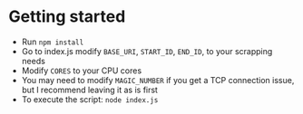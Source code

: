 # Getting started
- Run `npm install`
- Go to index.js modify `BASE_URI`, `START_ID`, `END_ID`, to your scrapping needs
- Modify `CORES` to your CPU cores
- You may need to modify `MAGIC_NUMBER` if you get a TCP connection issue, but I recommend leaving it as is first
- To execute the script: `node index.js`